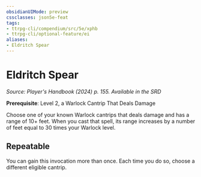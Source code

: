 ```yaml
---
obsidianUIMode: preview
cssclasses: json5e-feat
tags:
- ttrpg-cli/compendium/src/5e/xphb
- ttrpg-cli/optional-feature/ei
aliases:
- Eldritch Spear
---
```

# Eldritch Spear
*Source: Player's Handbook (2024) p. 155. Available in the <span title='Systems Reference Document (5.2)'>SRD</span>*  

**Prerequisite**: Level 2, a Warlock Cantrip That Deals Damage

Choose one of your known Warlock cantrips that deals damage and has a range of 10+ feet. When you cast that spell, its range increases by a number of feet equal to 30 times your Warlock level.

## Repeatable

You can gain this invocation more than once. Each time you do so, choose a different eligible cantrip.